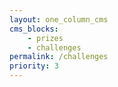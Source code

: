 ```yaml
---
layout: one_column_cms
cms_blocks:
    - prizes
    - challenges
permalink: /challenges
priority: 3 
---
```

